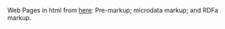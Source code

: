 Web Pages in html from [here](https://schema.org/docs/automotive.html#usage_examples): Pre-markup; microdata markup; and RDFa markup. 
